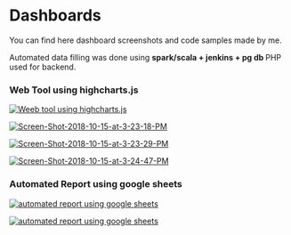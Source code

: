 # Dashboards
You can find here dashboard screenshots and code samples made by me.
<p>
Automated data filling was done using <b> spark/scala +  jenkins + pg db </b>
PHP used for backend.
</p>

<h3> Web Tool using highcharts.js </h3>
<a href="https://ibb.co/dxGE1L"><img src="https://preview.ibb.co/hSLwFf/Screen-Shot-2018-10-15-at-3-22-39-PM.png" alt="Weeb tool using highcharts.js" border="0"></a>

<a href="https://ibb.co/es3GFf"><img src="https://preview.ibb.co/fQeqaf/Screen-Shot-2018-10-15-at-3-23-18-PM.png" alt="Screen-Shot-2018-10-15-at-3-23-18-PM" border="0"></a>

<a href="https://ibb.co/cpNAaf"><img src="https://preview.ibb.co/hDSbFf/Screen-Shot-2018-10-15-at-3-23-29-PM.png" alt="Screen-Shot-2018-10-15-at-3-23-29-PM" border="0"></a>

<a href="https://ibb.co/m6hnML"><img src="https://preview.ibb.co/jY6E1L/Screen-Shot-2018-10-15-at-3-24-47-PM.png" alt="Screen-Shot-2018-10-15-at-3-24-47-PM" border="0"></a>

<h3> Automated Report using google sheets </h3>
<a href="https://ibb.co/fSyivf"><img src="https://preview.ibb.co/m6T580/Screen-Shot-2018-10-15-at-3-25-20-PM.png" alt="automated report using google sheets" border="0"></a>

<a href="https://ibb.co/jSwso0"><img src="https://preview.ibb.co/kDEdT0/Screen-Shot-2018-10-15-at-3-28-43-PM.png" alt="automated report using google sheets" border="0"></a>
